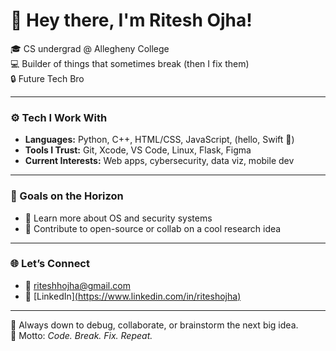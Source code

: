 # 👋 Hey there, I'm Ritesh Ojha!

🎓 CS undergrad @ Allegheny College  
💻 Builder of things that sometimes break (then I fix them)  
🔒 Future Tech Bro 

---

### ⚙️ Tech I Work With
- **Languages:** Python, C++, HTML/CSS, JavaScript, (hello, Swift 👋)
- **Tools I Trust:** Git, Xcode, VS Code, Linux, Flask, Figma
- **Current Interests:** Web apps, cybersecurity, data viz, mobile dev

---

### 🎯 Goals on the Horizon
- 🔐 Learn more about OS and security systems
- 🤝 Contribute to open-source or collab on a cool research idea

---

### 🌐 Let’s Connect
- 📨 riteshhojha@gmail.com
- 💼 [LinkedIn][(https://www.linkedin.com/in/riteshojha)](https://www.linkedin.com/in/ritesh-ojha-785a93277/)

---

💬 Always down to debug, collaborate, or brainstorm the next big idea.  
🧠 Motto: *Code. Break. Fix. Repeat.*
